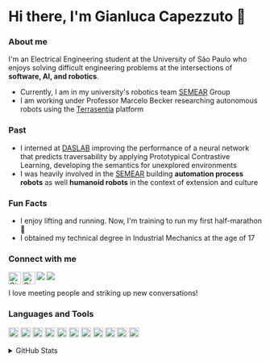 <h1 align="left"> Hi there, I'm Gianluca Capezzuto 👋</h1>

### About me
I'm an Electrical Engineering student at the University of São Paulo who enjoys solving difficult engineering problems at the intersections of **software, AI, and robotics**. 
- Currently, I am in my university's robotics team [SEMEAR] Group
- I am working under Professor Marcelo Becker researching autonomous robots using the [Terrasentia] platform

### Past
- I interned at [DASLAB](http://daslab.illinois.edu/) improving the performance of a neural network that predicts traversability by applying Prototypical Contrastive Learning, developing the semantics for unexplored environments
- I was heavily involved in the [SEMEAR] building **automation process robots** as well **humanoid robots** in the context of extension and culture 

### Fun Facts
- I enjoy lifting and running. Now, I'm training to run my first half-marathon 🐢
- I obtained my technical degree in Industrial Mechanics at the age of 17

### Connect with me 
[<img align="left" alt="Gianluca Capezzuto Sardinha | LinkedIn" width="25" src="https://cdn.jsdelivr.net/npm/simple-icons@v3/icons/linkedin.svg" />][linkedin]
[<img align="left" alt="Gianluca Capezzuto | Instagram" width="25" src="https://cdn.jsdelivr.net/npm/simple-icons@v3/icons/instagram.svg" />][Instagram]

<div> 
   <a href = "mailto:gianlucacapezzuto@usp.br"><img src="https://img.shields.io/badge/-Gmail-%23333?style=for-the-badge&logo=gmail&logoColor=white" target="_blank"></a>
   <a href = "https://open.spotify.com/playlist/1wO3KURMMfFFeh4qrelMkO?si=38e16643a30c413b"><img src="https://img.shields.io/badge/Spotify-1ED760?&style=for-the-badge&logo=spotify&logoColor=white" target="_blank"></a>
</div>

I love meeting people and striking up new conversations!
<br />

### Languages and Tools
<p align="left">
<code><img height="20" src="https://raw.githubusercontent.com/jmnote/z-icons/master/svg/python.svg"></code>
<code><img height="20" src="https://raw.githubusercontent.com/jmnote/z-icons/master/svg/c.svg"></code>
<code><img height="20" src="https://icongr.am/devicon/java-original.svg?size=148&color=currentColor"></code>
<code><img height="20" src="https://cdn.jsdelivr.net/gh/devicons/devicon/icons/opencv/opencv-original.svg"></code>
<code><img height="20" src="https://cdn.jsdelivr.net/gh/devicons/devicon/icons/raspberrypi/raspberrypi-original.svg"></code>
<code><img height="20" src="https://cdn.jsdelivr.net/gh/devicons/devicon/icons/pytorch/pytorch-original.svg"></code>
<code><img height="20" src="https://cdn.jsdelivr.net/gh/devicons/devicon/icons/matlab/matlab-original.svg"></code>
<code><img height="20" src="https://cdn.jsdelivr.net/gh/devicons/devicon/icons/amazonwebservices/amazonwebservices-original.svg"></code>
<code><img height="20" src="https://raw.githubusercontent.com/jmnote/z-icons/master/svg/git.svg"></code>
<code><img height="20" src="https://raw.githubusercontent.com/jmnote/z-icons/master/svg/bash.svg"></code>
<code><img height="20" src="https://cdn.jsdelivr.net/gh/devicons/devicon/icons/linux/linux-original.svg"></code>
</p>
 
<details>
  <summary>GitHub Stats</summary>
  <p align="center">
    <img height="180em" src="https://github-readme-stats.vercel.app/api?username=gianvstheworld&show_icons=true&theme=dark&include_all_commits=true&count_private=true"/>
    <img height="180em" src="https://github-readme-stats.vercel.app/api/top-langs/?username=gianvstheworld&layout=compact&langs_count=7&theme=dark"/>
  </p>
</details>

<!-- links -->
[SEMEAR]: https://github.com/Grupo-SEMEAR-USP "Grupo SEMEAR - EESC/USP"
[instagram]: https://www.instagram.com/gian_lucaaaa
[linkedin]: https://www.linkedin.com/in/gianluca-capezzuto
[Terrasentia]: https://www.earthsense.co/terrasentia
